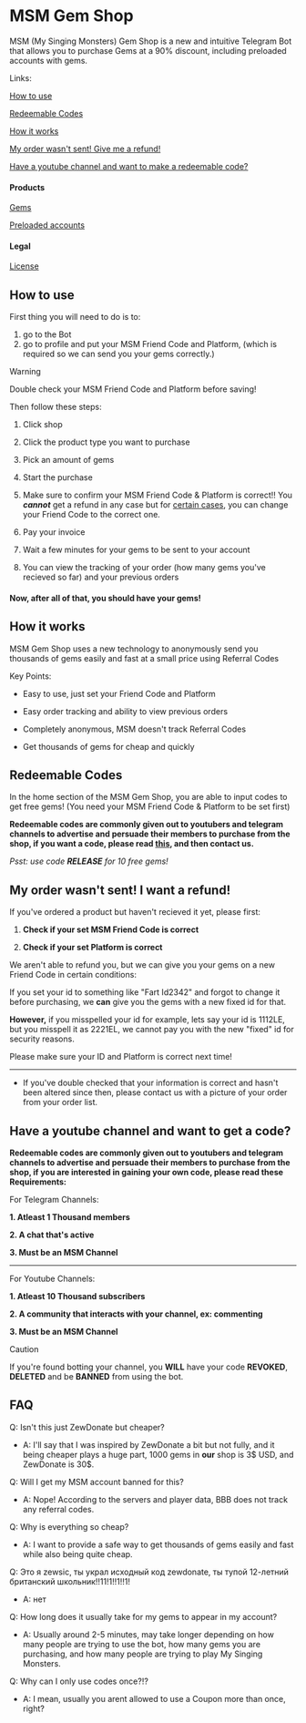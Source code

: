# MSM Gem Shop
MSM (My Singing Monsters) Gem Shop is a new and intuitive Telegram Bot that allows you to purchase Gems at a 90% discount, including preloaded accounts with gems.

Links:

[How to use](#how-to-use)

[Redeemable Codes](#redeemable-codes)

[How it works](#how-it-works)

[My order wasn't sent! Give me a refund!](#my-order-wasnt-sent-i-want-a-refund)

[Have a youtube channel and want to make a redeemable code?](#have-a-youtube-channel-and-want-to-get-a-code)

#### Products
[Gems](#gem-packages)

[Preloaded accounts](#preloaded-accounts)

#### Legal

[License](https://github.com/riotschoolacc/MSM-Gem-Shop/blob/main/LICENSE)

How to use
------
First thing you will need to do is to:
1. go to the Bot
2. go to profile and put your MSM Friend Code and Platform, (which is required so we can send you your gems correctly.)

> [!WARNING]
> Double check your MSM Friend Code and Platform before saving!

Then follow these steps:
1. Click shop

3. Click the product type you want to purchase
   
5. Pick an amount of gems
   
6. Start the purchase
   
7. Make sure to confirm your MSM Friend Code & Platform is correct!! You ***cannot*** get a refund in any case but for [certain cases](#my-order-wasnt-sent-i-want-a-refund), you can change your Friend Code to the correct one.

8. Pay your invoice

10. Wait a few minutes for your gems to be sent to your account
   
12. You can view the tracking of your order (how many gems you've recieved so far) and your previous orders

#### Now, after all of that, you should have your gems!

How it works
------
MSM Gem Shop uses a new technology to anonymously send you thousands of gems easily and fast at a small price using Referral Codes

Key Points:
* Easy to use, just set your Friend Code and Platform

* Easy order tracking and ability to view previous orders

* Completely anonymous, MSM doesn't track Referral Codes

* Get thousands of gems for cheap and quickly

Redeemable Codes
------
In the home section of the MSM Gem Shop, you are able to input codes to get free gems! (You need your MSM Friend Code & Platform to be set first)

**Redeemable codes are commonly given out to youtubers and telegram channels to advertise and persuade their members to purchase from the shop, if you want a code, please read [this](#become-a-partner-and-get-a-code), and then contact us.**

*Psst: use code **RELEASE** for 10 free gems!*

My order wasn't sent! I want a refund!
------
If you've ordered a product but haven't recieved it yet, please first:
1. **Check if your set MSM Friend Code is correct**
   
3. **Check if your set Platform is correct**

We aren't able to refund you, but we can give you your gems on a new Friend Code in certain conditions:

If you set your id to something like "Fart Id2342" and forgot to change it before purchasing, we **can** give you the gems with a new fixed id for that.

**However,** if you misspelled your id for example, lets say your id is 1112LE, but you misspell it as 2221EL, we cannot pay you with the new "fixed" id for security reasons.

Please make sure your ID and Platform is correct next time!

------

* If you've double checked that your information is correct and hasn't been altered since then, please contact us with a picture of your order from your order list. 

Have a youtube channel and want to get a code?
------

**Redeemable codes are commonly given out to youtubers and telegram channels to advertise and persuade their members to purchase from the shop, if you are interested in gaining your own code, please read these Requirements:**

For Telegram Channels:

**1. Atleast 1 Thousand members**

**2. A chat that's active**

**3. Must be an MSM Channel**

-----

For Youtube Channels:

**1. Atleast 10 Thousand subscribers**

**2. A community that interacts with your channel, ex: commenting**

**3. Must be an MSM Channel**

> [!CAUTION]
> If you're found botting your channel, you **WILL** have your code **REVOKED**, **DELETED** and be **BANNED** from using the bot.

FAQ
------
Q: Isn't this just ZewDonate but cheaper?
   * A: I'll say that I was inspired by ZewDonate a bit but not fully, and it being cheaper plays a huge part, 1000 gems in **our** shop is 3$ USD, and ZewDonate is 30$.

Q: Will I get my MSM account banned for this?
   * A: Nope! According to the servers and player data, BBB does not track any referral codes.

Q: Why is everything so cheap?
   * A: I want to provide a safe way to get thousands of gems easily and fast while also being quite cheap.

Q: Это я zewsic, ты украл исходный код zewdonate, ты тупой 12-летний британский школьник!!11!1!!1!!1!
   * A: нет

Q: How long does it usually take for my gems to appear in my account?
   * A: Usually around 2-5 minutes, may take longer depending on how many people are trying to use the bot, how many gems you are purchasing, and how many people are trying to play My Singing Monsters.

Q: Why can I only use codes once?!?
   * A: I mean, usually you arent allowed to use a Coupon more than once, right?
